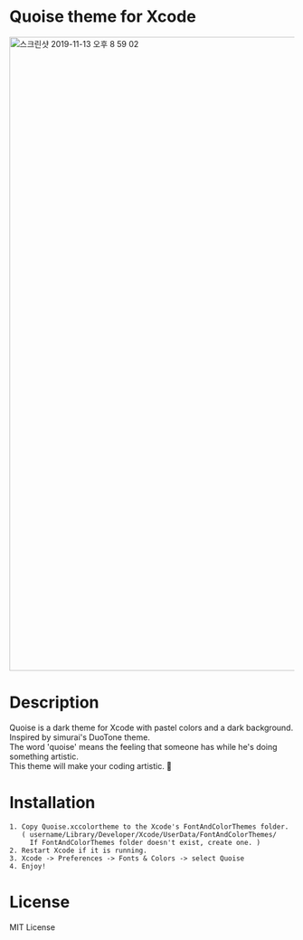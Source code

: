 # Quoise theme for Xcode
<img width="1121" alt="스크린샷 2019-11-13 오후 8 59 02" src="https://user-images.githubusercontent.com/39911797/68763387-a8ae3080-065b-11ea-8f67-47a0cd1f8761.png">

# Description
Quoise is a dark theme for Xcode with pastel colors and a dark background. Inspired by simurai's DuoTone theme.<br>
The word 'quoise' means the feeling that someone has while he's doing something artistic. <br>
This theme will make your coding artistic. 🙂

# Installation
```
1. Copy Quoise.xccolortheme to the Xcode's FontAndColorThemes folder.
   ( username/Library/Developer/Xcode/UserData/FontAndColorThemes/ 
     If FontAndColorThemes folder doesn't exist, create one. )
2. Restart Xcode if it is running.
3. Xcode -> Preferences -> Fonts & Colors -> select Quoise
4. Enjoy!
```

# License
MIT License
